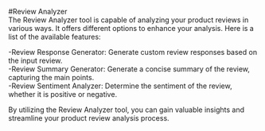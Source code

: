 #Review Analyzer  
The Review Analyzer tool is capable of analyzing your product reviews in various ways. It offers different options to enhance your analysis. Here is a list of the available features:  

-Review Response Generator: Generate custom review responses based on the input review.  
-Review Summary Generator: Generate a concise summary of the review, capturing the main points.  
-Review Sentiment Analyzer: Determine the sentiment of the review, whether it is positive or negative.  

By utilizing the Review Analyzer tool, you can gain valuable insights and streamline your product review analysis process.  

